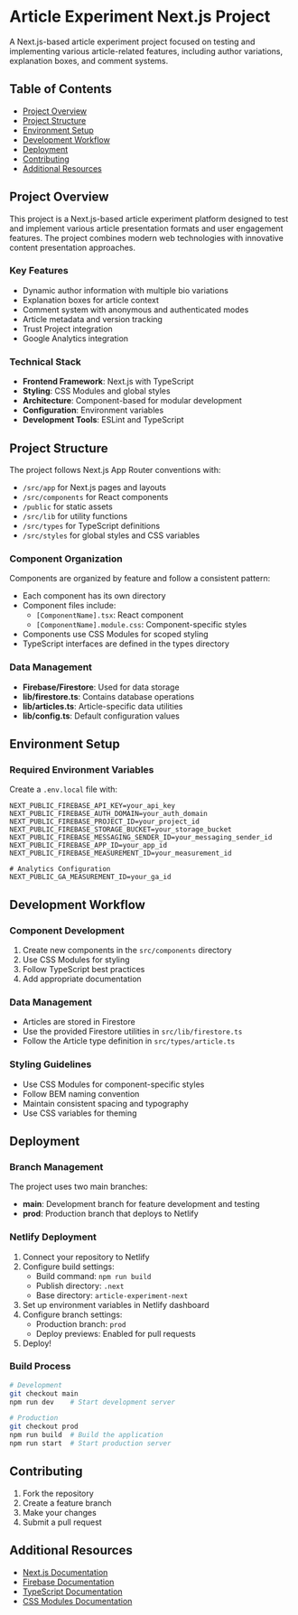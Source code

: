 # Article Experiment Next.js Project

A Next.js-based article experiment project focused on testing and implementing various article-related features, including author variations, explanation boxes, and comment systems.

## Table of Contents
- [Project Overview](#project-overview)
- [Project Structure](#project-structure)
- [Environment Setup](#environment-setup)
- [Development Workflow](#development-workflow)
- [Deployment](#deployment)
- [Contributing](#contributing)
- [Additional Resources](#additional-resources)

## Project Overview

This project is a Next.js-based article experiment platform designed to test and implement various article presentation formats and user engagement features. The project combines modern web technologies with innovative content presentation approaches.

### Key Features

- Dynamic author information with multiple bio variations
- Explanation boxes for article context
- Comment system with anonymous and authenticated modes
- Article metadata and version tracking
- Trust Project integration
- Google Analytics integration

### Technical Stack

- **Frontend Framework**: Next.js with TypeScript
- **Styling**: CSS Modules and global styles
- **Architecture**: Component-based for modular development
- **Configuration**: Environment variables
- **Development Tools**: ESLint and TypeScript

## Project Structure

The project follows Next.js App Router conventions with:
- `/src/app` for Next.js pages and layouts
- `/src/components` for React components
- `/public` for static assets
- `/src/lib` for utility functions
- `/src/types` for TypeScript definitions
- `/src/styles` for global styles and CSS variables

### Component Organization

Components are organized by feature and follow a consistent pattern:
- Each component has its own directory
- Component files include:
  - `[ComponentName].tsx`: React component
  - `[ComponentName].module.css`: Component-specific styles
- Components use CSS Modules for scoped styling
- TypeScript interfaces are defined in the types directory

### Data Management

- **Firebase/Firestore**: Used for data storage
- **lib/firestore.ts**: Contains database operations
- **lib/articles.ts**: Article-specific data utilities
- **lib/config.ts**: Default configuration values

## Environment Setup

### Required Environment Variables

Create a `.env.local` file with:

```
NEXT_PUBLIC_FIREBASE_API_KEY=your_api_key
NEXT_PUBLIC_FIREBASE_AUTH_DOMAIN=your_auth_domain
NEXT_PUBLIC_FIREBASE_PROJECT_ID=your_project_id
NEXT_PUBLIC_FIREBASE_STORAGE_BUCKET=your_storage_bucket
NEXT_PUBLIC_FIREBASE_MESSAGING_SENDER_ID=your_messaging_sender_id
NEXT_PUBLIC_FIREBASE_APP_ID=your_app_id
NEXT_PUBLIC_FIREBASE_MEASUREMENT_ID=your_measurement_id

# Analytics Configuration
NEXT_PUBLIC_GA_MEASUREMENT_ID=your_ga_id
```

## Development Workflow

### Component Development

1. Create new components in the `src/components` directory
2. Use CSS Modules for styling
3. Follow TypeScript best practices
4. Add appropriate documentation

### Data Management

- Articles are stored in Firestore
- Use the provided Firestore utilities in `src/lib/firestore.ts`
- Follow the Article type definition in `src/types/article.ts`

### Styling Guidelines

- Use CSS Modules for component-specific styles
- Follow BEM naming convention
- Maintain consistent spacing and typography
- Use CSS variables for theming

## Deployment

### Branch Management

The project uses two main branches:
- **main**: Development branch for feature development and testing
- **prod**: Production branch that deploys to Netlify

### Netlify Deployment

1. Connect your repository to Netlify
2. Configure build settings:
   - Build command: `npm run build`
   - Publish directory: `.next`
   - Base directory: `article-experiment-next`
3. Set up environment variables in Netlify dashboard
4. Configure branch settings:
   - Production branch: `prod`
   - Deploy previews: Enabled for pull requests
5. Deploy!

### Build Process

```bash
# Development
git checkout main
npm run dev    # Start development server

# Production
git checkout prod
npm run build  # Build the application
npm run start  # Start production server
```

## Contributing

1. Fork the repository
2. Create a feature branch
3. Make your changes
4. Submit a pull request

## Additional Resources

- [Next.js Documentation](https://nextjs.org/docs)
- [Firebase Documentation](https://firebase.google.com/docs)
- [TypeScript Documentation](https://www.typescriptlang.org/docs/)
- [CSS Modules Documentation](https://github.com/css-modules/css-modules)
